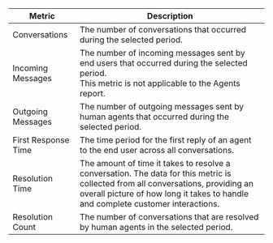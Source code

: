 | Metric              | Description                                                                                                                                                                                                          |
|---------------------|----------------------------------------------------------------------------------------------------------------------------------------------------------------------------------------------------------------------|
| Conversations       | The number of conversations that occurred during the selected period.                                                                                                                                                |
| Incoming Messages   | The number of incoming messages sent by end users that occurred during the selected period.<br>This metric is not applicable to the Agents report.                                                                   |
| Outgoing Messages   | The number of outgoing messages sent by human agents that occurred during the selected period.                                                                                                                       |
| First Response Time | The time period for the first reply of an agent to the end user across all conversations.                                                                                                                            |
| Resolution Time     | The amount of time it takes to resolve a conversation. The data for this metric is collected from all conversations, providing an overall picture of how long it takes to handle and complete customer interactions. |
| Resolution Count    | The number of conversations that are resolved by human agents in the selected period.                                                                                                                                |
